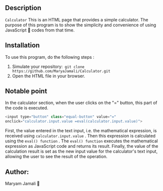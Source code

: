 ## Description
```Calculator``` This is an HTML page that provides a simple calculator.
 The purpose of this program is to show the simplicity and convenience of using JavaScript 🧡 codes from that time.

## Installation
To use this program, do the following steps :
1. Simulate your repository:``` git clone https://github.com/MaryaJamali/Calculator.git```
2. Open the HTML file in your browser.

## Notable point
In the calculator section, when the user clicks on the "=" button, this part of the code is executed.
```JavaScript 
<input type="button" class="equal-button" value="="
onclick="calculator.input.value =eval(calculator.input.value)">
```
First, the value entered in the text input, i.e. the mathematical expression, is received using ```calculator.input.value``` .
Then this expression is calculated using the ```eval() function``` . The ```eval() function``` executes the mathematical expression
as JavaScript code and returns its result. Finally, the value of the calculation result is set as the new input value for
 the calculator's text input, allowing the user to see the result of the operation.

## Author:
Maryam Jamali 🤍
